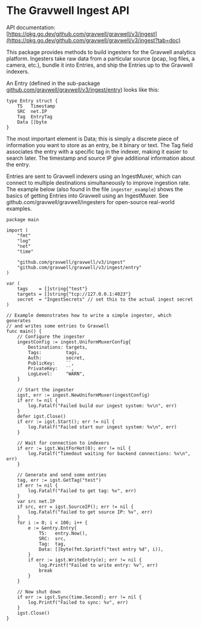 # The Gravwell Ingest API

API documentation: [https://pkg.go.dev/github.com/gravwell/gravwell/v3/ingest](https://pkg.go.dev/github.com/gravwell/gravwell/v3/ingest?tab=doc)

This package provides methods to build ingesters for the Gravwell analytics platform. Ingesters take raw data from a particular source (pcap, log files, a camera, etc.), bundle it into Entries, and ship the Entries up to the Gravwell indexers.

An Entry (defined in the sub-package [github.com/gravwell/gravwell/v3/ingest/entry](https://pkg.go.dev/github.com/gravwell/gravwell/v3/ingest/entry?tab=doc)) looks like this:

	type Entry struct {
	    TS   Timestamp
	    SRC  net.IP
	    Tag  EntryTag
	    Data []byte
	}

The most important element is Data; this is simply a discrete piece of information you want to store as an entry, be it binary or text. The Tag field associates the entry with a specific tag in the indexer, making it easier to search later. The timestamp and source IP give additional information about the entry.

Entries are sent to Gravwell indexers using an IngestMuxer, which can connect to multiple destinations simultaneously to improve ingestion rate. The example below (also found in the file `ingester_example`) shows the basics of getting Entries into Gravwell using an IngestMuxer. See github.com/gravwell/gravwell/ingesters for open-source real-world examples.

```
package main

import (
	"fmt"
	"log"
	"net"
	"time"

	"github.com/gravwell/gravwell/v3/ingest"
	"github.com/gravwell/gravwell/v3/ingest/entry"
)

var (
	tags    = []string{"test"}
	targets = []string{"tcp://127.0.0.1:4023"}
	secret  = "IngestSecrets" // set this to the actual ingest secret
)

// Example demonstrates how to write a simple ingester, which generates
// and writes some entries to Gravwell
func main() {
	// Configure the ingester
	ingestConfig := ingest.UniformMuxerConfig{
		Destinations: targets,
		Tags:         tags,
		Auth:         secret,
		PublicKey:    ``,
		PrivateKey:   ``,
		LogLevel:     "WARN",
	}

	// Start the ingester
	igst, err := ingest.NewUniformMuxer(ingestConfig)
	if err != nil {
		log.Fatalf("Failed build our ingest system: %v\n", err)
	}
	defer igst.Close()
	if err := igst.Start(); err != nil {
		log.Fatalf("Failed start our ingest system: %v\n", err)
	}

	// Wait for connection to indexers
	if err := igst.WaitForHot(0); err != nil {
		log.Fatalf("Timedout waiting for backend connections: %v\n", err)
	}

	// Generate and send some entries
	tag, err := igst.GetTag("test")
	if err != nil {
		log.Fatalf("Failed to get tag: %v", err)
	}
	var src net.IP
	if src, err = igst.SourceIP(); err != nil {
		log.Fatalf("failed to get source IP: %v", err)
	}
	for i := 0; i < 100; i++ {
		e := &entry.Entry{
			TS:   entry.Now(),
			SRC:  src,
			Tag:  tag,
			Data: []byte(fmt.Sprintf("test entry %d", i)),
		}
		if err := igst.WriteEntry(e); err != nil {
			log.Printf("Failed to write entry: %v", err)
			break
		}
	}

	// Now shut down
	if err := igst.Sync(time.Second); err != nil {
		log.Printf("Failed to sync: %v", err)
	}
	igst.Close()
}
```

